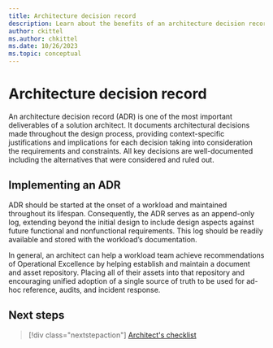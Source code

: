 ```yaml
---
title: Architecture decision record
description: Learn about the benefits of an architecture decision record.
author: ckittel
ms.author: chkittel
ms.date: 10/26/2023
ms.topic: conceptual
---
```


# Architecture decision record

An architecture decision record (ADR) is one of the most important deliverables of a solution architect. It documents architectural decisions made throughout the design process, providing context-specific justifications and implications for each decision taking into consideration the requirements and constraints. All key decisions are well-documented including the alternatives that were considered and ruled out.

## Implementing an ADR
 
ADR should be started at the onset of a workload and maintained throughout its lifespan. Consequently, the ADR serves as an append-only log, extending beyond the initial design to include design aspects against future functional and nonfunctional requirements. This log should be readily available and stored with the workload’s documentation.

In general, an architect can help a workload team achieve recommendations of Operational Excellence by helping establish and maintain a document and asset repository. Placing all of their assets into that repository and encouraging unified adoption of a single source of truth to be used for ad-hoc reference, audits, and incident response.

## Next steps

> [!div class="nextstepaction"]
> [Architect's checklist](checklist.md)
